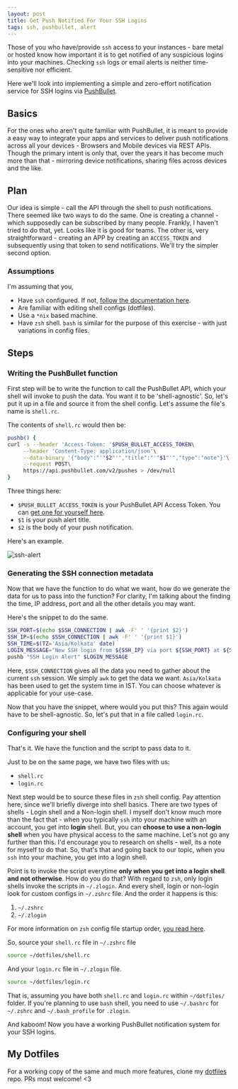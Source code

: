 ```yaml
---
layout: post
title: Get Push Notified For Your SSH Logins
tags: ssh, pushbullet, alert
---
```


Those of you who have/provide ```ssh``` access to your instances - bare metal or hosted know how important it is to get notified of any suspicious logins into your machines. Checking ```ssh``` logs or email alerts is neither time-sensitive nor efficient.

Here we'll look into implementing a simple and zero-effort notification service for SSH logins via [PushBullet](https://www.pushbullet.com/).
<!--break-->

## Basics

For the ones who aren't quite familiar with PushBullet, it is meant to provide a easy way to integrate your apps and services to deliver push notifications across all your devices -  Browsers and Mobile devices via REST APIs. Though the primary intent is only that, over the years it has become much more than that - mirroring device notifications, sharing files across devices and the like.

## Plan

Our idea is simple - call the API through the shell to push notifications. There seemed like two ways to do the same. One is creating a channel - which supposedly can be subscribed by many people. Frankly, I haven't tried to do that, yet. Looks like it is good for teams. The other is, very straightforward - creating an APP by creating an ```ACCESS_TOKEN``` and subsequently using that token to send notifications.
We'll try the simpler second option.

### Assumptions

I'm assuming that you,

* Have ```ssh``` configured. If not, [follow the documentation here](https://www.digitalocean.com/community/tutorials/ssh-essentials-working-with-ssh-servers-clients-and-keys).
* Are familiar with editing shell configs (dotfiles).
* Use a ```*nix``` based machine.
* Have ```zsh``` shell. ```bash``` is similar for the purpose of this exercise - with just variations in config files.

## Steps

### Writing the PushBullet function

First step will be to write the function to call the PushBullet API, which your shell will invoke to push the data. You want it to be 'shell-agnostic'. So, let's put it up in a file and source it from the shell config. Let's assume the file's name is ```shell.rc```.

The contents of ```shell.rc``` would then be:

```bash
pushb() {
curl -s --header 'Access-Token: '$PUSH_BULLET_ACCESS_TOKEN\
     --header 'Content-Type: application/json'\
     --data-binary '{"body":"'"$2"'","title":"'"$1"'","type":"note"}'\
     --request POST\
     https://api.pushbullet.com/v2/pushes > /dev/null
}
```

Three things here:

* ```$PUSH_BULLET_ACCESS_TOKEN``` is your PushBullet API Access Token.
You can [get one for yourself here](https://www.pushbullet.com/#settings/account).
* ```$1``` is your push alert title.
* ```$2``` is the body of your push notification.

Here's an example.

![ssh-alert]({{site.baseurl}}/assets/images/ssh-push-notifications/ssh-alert.png)

### Generating the SSH connection metadata

Now that we have the function to do what we want, how do we generate the data for us to pass into the function? For clarity, I'm talking about the finding the time, IP address, port and all the other details you may want.

Here's the snippet to do the same.

```bash
SSH_PORT=$(echo $SSH_CONNECTION | awk -F' ' '{print $2}')
SSH_IP=$(echo $SSH_CONNECTION | awk -F' ' '{print $1}')
SSH_TIME=$(TZ='Asia/Kolkata' date)
LOGIN_MESSAGE="New SSH login from ${SSH_IP} via port ${SSH_PORT} at ${SSH_TIME}"
pushb "SSH Login Alert" $LOGIN_MESSAGE
```
Here, ```$SSH_CONNECTION``` gives all the data you need to gather about the current ```ssh``` session. We simply ```awk``` to get the data we want. ```Asia/Kolkata``` has been used to get the system time in IST. You can choose whatever is applicable for your use-case.

Now that you have the snippet, where would you put this? This again would have to be shell-agnostic. So, let's put that in a file called ```login.rc```.

### Configuring your shell

That's it. We have the function and the script to pass data to it.

Just to be on the same page, we have two files with us:

* ```shell.rc```
* ```login.rc```

Next step would be to source these files in ```zsh``` shell config. Pay attention here, since we'll briefly diverge into shell basics. There are two types of shells - Login shell and a Non-login shell. I myself don't know much more than the fact that - when you typically ```ssh``` into your machine with an account, you get into **login** shell. But, you can **choose to use a non-login shell** when you have physical access to the same machine. Let's not go any further than this. I'd encourage you to research on shells - well, its a note for myself to do that. So, that's that and going back to our topic, when you ```ssh``` into your machine, you get into a login shell.

Point is to invoke the script everytime **only when you get into a login shell and not otherwise**. How do you do that? With regard to ```zsh```, only login shells invoke the scripts in ```~/.zlogin```. And every shell, login or non-login look for custom configs in ```~/.zshrc``` file. And the order it happens is this:

1. ```~/.zshrc```
2. ```~/.zlogin```

For more information on ```zsh``` config file startup order, [you read here](http://zsh.sourceforge.net/Intro/intro_3.html).

So, source your ```shell.rc``` file in ```~/.zshrc``` file

```bash
source ~/dotfiles/shell.rc
```

And your ```login.rc``` file in ```~/.zlogin``` file.

```bash
source ~/dotfiles/login.rc
```

That is, assuming you have both ```shell.rc``` and ```login.rc``` within ```~/dotfiles/``` folder. If you're planning to use ```bash``` shell, you need to use ```~/.bashrc``` for ```~/.zshrc``` and ```~/.bash_profile``` for ```.zlogin```.

And kaboom! Now you have a working PushBullet notification system for your SSH logins.

## My Dotfiles

For a working copy of the same and much more features, clone my [dotfiles](https://github.com/dtsdwarak/dotfiles) repo. PRs most welcome! <3
